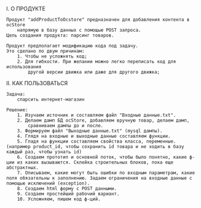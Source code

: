 I. О ПРОДУКТЕ

    Продукт "addProductToOcstore" предназначен для добавления контента в ocStore 
        напрямую в базу данных с помощью POST запроса.
    Цель создания продукта: парсинг товаров.

    Продукт предполагает модификацию кода под задачу. 
    Это сделано по двум причинам:
        1. Чтобы не усложнять код;
        2. Для гибкости. При желании можно легко переписать код для использования 
            другой версии движка или даже для другого движка;



II. КАК ПОЛЬЗОВАТЬСЯ

    Задача: 
        спарсить интернет-магазин

    Решение:
        1. Изучаем источник и составляем файл "Входные данные.txt".
        2. Делаем дамп БД ocStore, добавляем вручную товар, делаем дамп, 
            сравниваем дампы до и после.
        3. Формируем файл "Выходные данные.txt" (mysql дампы).
        4. Глядя на входные и выходные данные составляем функции.
        5. Гладя на функции составляем свойства класса, переменные. (например product_id, чтобы сохранить id товара и не ходить в базу каждый раз, чтобы узнать id)
        6. Создаем прототип и основной поток, чтобы было понятно, какие ф-ции из каких вызываются. Склейка строительных блоков, пока еще абстрактных.
        7. Описываем, какие могут быть ошибки по входным параметрам, какие поля обязательны к заполнению. Задаем ограничения на входные данные с помощью исключений (exception).
        8. Создаем html форму с POST данными.
        9. Создаем простейший рабочий вариант.
        10. Усложняем, пишем код ф-ций.




